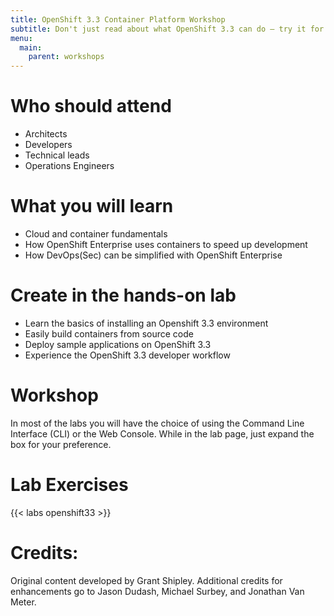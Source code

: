 ```yaml
---
title: OpenShift 3.3 Container Platform Workshop
subtitle: Don't just read about what OpenShift 3.3 can do — try it for yourself with these workshops!
menu:
  main:
    parent: workshops
---
```


# Who should attend

-   Architects
-   Developers
-   Technical leads
-   Operations Engineers


# What you will learn

-   Cloud and container fundamentals
-   How OpenShift Enterprise uses containers to speed up development
-   How DevOps(Sec) can be simplified with OpenShift Enterprise


# Create in the hands-on lab

-   Learn the basics of installing an Openshift 3.3 environment
-   Easily build containers from source code
-   Deploy sample applications on OpenShift 3.3
-   Experience the OpenShift 3.3 developer workflow


# Workshop

In most of the labs you will have the choice of using the Command Line Interface (CLI) or the Web Console.  While in the lab page, just expand the box for your preference.


# Lab Exercises

{{< labs openshift33 >}}


# Credits:

Original content developed by Grant Shipley.  Additional credits for enhancements go to Jason Dudash, Michael Surbey, and Jonathan Van Meter.
